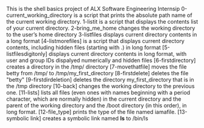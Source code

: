 This is the shell basics project of ALX Software Engineering Internsip
0-current_working_directory is a script that prints the absolute path name of the current working directory.
1-listit is a script that displays the contents list of your current directory.
2-bring_me_home changes the working directory to the user’s home directory
3-listfiles displays current directory contents in a long format
[4-listmorefiles] is a script that displays current directory contents, including hidden files (starting with .) in long format
[5-listfilesdigitonly] displays current directory contents in long format, with user and group IDs dispalyed numerically and hidden files
[6-firstdirectory] creates a directory in the /tmp/ directory
[7-movethatfile] moves the file betty from /tmp/ to /tmp/my_first_directory
[8-firstdelete] deletes the file "betty"
[9-firstdirdeletion] deletes the directory my_first_directory that is in the /tmp directory
[10-back] changes the working directory to the previous one.
[11-lists]  lists all files (even ones with names beginning with a period character, which are normally hidden) in the current directory and the parent of the working directory and the /boot directory (in this order), in long format.
[12-file_type] prints the type of the file named iamafile.
[13-symbolic link] creates a symbolic link named __ls__ to /bin/ls
